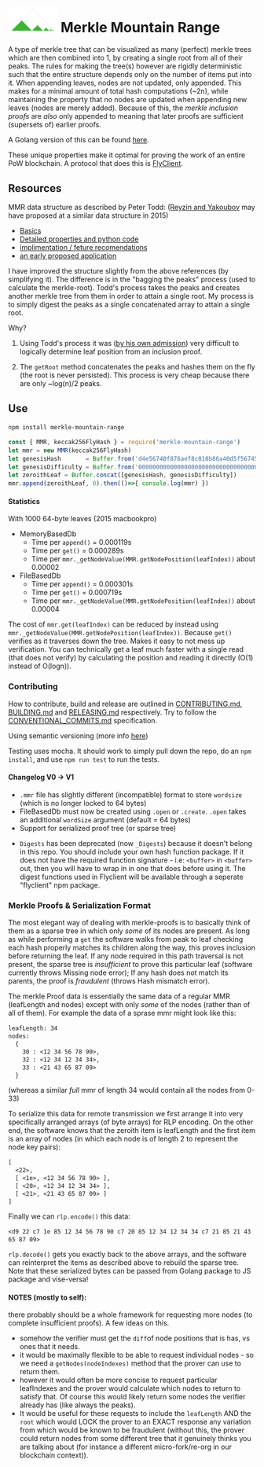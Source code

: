 # <img src="img/logo.png" alt="alt text" width="100" height="whatever"> Merkle Mountain Range

A type of merkle tree that can be visualized as many (perfect) merkle trees which are then combined into 1, by creating a single root from all of their peaks. The rules for making the tree(s) however are rigidly deterministic such that the entire structure depends only on the number of items put into it. When appending leaves, nodes are not updated, only appended. This makes for a minimal amount of total hash computations (~2n), while maintaining the property that no nodes are updated when appending new leaves (nodes are merely added). Because of this, the _merkle inclusion proofs_ are _also_ only appended to meaning that later proofs are sufficient (supersets of) earlier proofs.

A Golang version of this can be found [here](https://github.com/zmitton/go-merklemountainrange).

These unique properties make it optimal for proving the work of an entire PoW blockchain. A protocol that does this is [FlyClient](https://www.youtube.com/watch?v=BPNs9EVxWrA).


## Resources 

MMR data structure as described by Peter Todd:
([Reyzin and Yakoubov](https://eprint.iacr.org/2015/718.pdf) may have proposed at a similar data structure in 2015)
 
 - [Basics](https://github.com/opentimestamps/opentimestamps-server/blob/master/doc/merkle-mountain-range.md)
 - [Detailed properties and python code](https://github.com/proofchains/python-proofmarshal/blob/master/proofmarshal/mmr.py)
 - [implimentation / feture recomendations](https://github.com/mimblewimble/grin/blob/master/doc/mmr.md)
 - [an early proposed application](https://lists.linuxfoundation.org/pipermail/bitcoin-dev/2016-May/012715.html)

I have improved the structure slightly from the above references (by simplifying it). The difference is in the "bagging the peaks" process (used to calculate the merkle-root). Todd's process takes the peaks and creates another merkle tree from them in order to attain a single root. My process is to simply digest the peaks as a single concatenated array to attain a single root.

Why?

1. Using Todd's process it was ([by his own admission](https://github.com/proofchains/python-proofmarshal/blob/master/proofmarshal/mmr.py#L139)) very difficult to logically determine leaf position from an inclusion proof.

2. The `getRoot` method concatenates the peaks and hashes them on the fly (the root is never persisted). This process is very cheap because there are only ~log(n)/2 peaks.



## Use

```
npm install merkle-mountain-range
```

```javascript
const { MMR, keccak256FlyHash } = require('merkle-mountain-range')
let mmr = new MMR(keccak256FlyHash)
let genesisHash       = Buffer.from('d4e56740f876aef8c010b86a40d5f56745a118d0906a34e69aec8c0db1cb8fa3','hex')
let genesisDifficulty = Buffer.from('0000000000000000000000000000000000000000000000000000000400000000','hex')
let zeroithLeaf = Buffer.concat([genesisHash, genesisDifficulty])
mmr.append(zeroithLeaf, 0).then(()=>{ console.log(mmr) })
```

#### Statistics

With 1000 64-byte leaves (2015 macbookpro)
 - MemoryBasedDb
   - Time per `append()` =  0.000119s
   - Time per `get()` =  0.000289s
   - Time per `mmr._getNodeValue(MMR.getNodePosition(leafIndex))` about 0.00002
 - FileBasedDb
   - Time per `append()` =  0.000301s
   - Time per `get()` =  0.000719s
   - Time per `mmr._getNodeValue(MMR.getNodePosition(leafIndex))` about 0.00004

The cost of `mmr.get(leafIndex)` can be reduced by instead using `mmr._getNodeValue(MMR.getNodePosition(leafIndex))`. Because `get()` verifies as it traverses down the tree. Makes it easy to not mess up verification. You can technically get a leaf much faster with a single read (that does not verify) by calculating the position and reading it directly (O(1) instead of O(logn)).

### Contributing

How to contribute, build and release are outlined in [CONTRIBUTING.md](https://github.com/zmitton/pristine/blob/master/CONTRIBUTING.md), [BUILDING.md](https://github.com/zmitton/pristine/blob/master/BUILDING.md) and [RELEASING.md](https://github.com/zmitton/pristine/blob/master/RELEASING.md) respectively. Try to follow the [CONVENTIONAL_COMMITS.md](https://github.com/zmitton/pristine/blob/master/CONVENTIONAL_COMMITS.md) specification.

Using semantic versioning (more info [here](https://github.com/zmitton/pristine/blob/master/VERSIONING.md))

Testing uses mocha. It should work to simply pull down the repo, do an `npm install`, and use `npm run test` to run the tests.


#### Changelog V0 -> V1

 - `.mmr` file has slightly different (incompatible) format to store `wordsize` (which is no longer locked to 64 bytes)
 - FileBasedDb must now be created using `.open` or `.create`. `.open` takes an additional `wordSize` argument (default = 64 bytes)
 - Support for serialized proof tree (or sparse tree)
 <!-- 4 - Refactor of `MMR` class methods into the `Position` class instead. -->
 <!-- 5 - New `_getLeafIndex(nodeIndex)` and `NewPosition(positionIndex)` functions -->
 - `Digests` has been deprecated (now `_Digests`) because it doesn't belong in this repo. You should include your own hash function package. If it does not have the required function signature - i.e: `<buffer>` in `<buffer>` out, then you will have to wrap in in one that does before using it. The digest functions used in Flyclient will be available through a seperate "flyclient" npm package.


### Merkle Proofs & Serialization Format


The most elegant way of dealing with merkle-proofs is to basically think of them as a sparse tree in which only _some_ of its nodes are present. As long as while performing a `get` the software walks from peak to leaf checking each hash properly matches its children along the way, this proves inclusion before returning the leaf. If any node required in this path traversal is not present, the sparse tree is _insufficient_ to prove this particular leaf (software currently throws Missing node error); If any hash does not match its parents, the proof is _fraudulent_ (throws Hash mismatch error).


The merkle Proof data is essentially the same data of a regular MMR (leafLength and nodes) except with only _some_ of the nodes (rather than of all of them). For example the data of a sprase mmr might look like this:

```
leafLength: 34
nodes:
  { 
    30 : <12 34 56 78 90>,
    32 : <12 34 12 34 34>,
    33 : <21 43 65 87 09>
  }
```
(whereas a similar _full_ mmr of length 34 would contain all the nodes from 0-33)

To serialize this data for remote transmission  we first arrange it into very specifically arranged arrays (of byte arrays) for RLP encoding. On the other end, the software knows that the zeroith item is leafLength and the first item is an array of nodes (in which each node is of length 2 to represent the node key pairs):

```
[
  <22>,
  [ <1e>, <12 34 56 78 90> ],
  [ <20>, <12 34 12 34 34> ],
  [ <21>, <21 43 65 87 09> ]
]
```

Finally we can `rlp.encode()` this data:

```
<d9 22 c7 1e 85 12 34 56 78 90 c7 20 85 12 34 12 34 34 c7 21 85 21 43 65 87 09>

```
`rlp.decode()` gets you exactly back to the above arrays, and the software can reinterpret the items as described above to rebuild the sparse tree. Note that these serialized bytes can be passed from Golang package to JS package and vise-versa!


#### NOTES (mostly to self):

there probably should be a whole framework for requesting more nodes (to complete insufficient proofs). A few ideas on this.

 - somehow the verifier must get the `diff`of node positions that is has, vs ones that it needs.
 - it would be maximally flexible to be able to request individual nodes - so we need a `getNodes(nodeIndexes)` method that the prover can use to return them.
 - however it would often be more concise to request particular leafIndexes and the prover would calculate which nodes to return to satisfy that. Of course this would likely return some nodes the verifier already has (like always the peaks).
 - It would be useful for these requests to include the `leafLength` AND the `root` which would LOCK the prover to an EXACT response any variation from which would be known to be fraudulent (without this, the prover could return nodes from some different tree that it genuinely thinks you are talking about (for instance a different micro-fork/re-org in our blockchain context)).

<!-- Asking myslef
 - how would the remote abstraction (of haivng a prover) be best designed? Would it be another layer on the database where it knows to remotely request/receive the extra nodes when it doesn't have them, and it saves them in the memory-db layer after it gets them? -->

